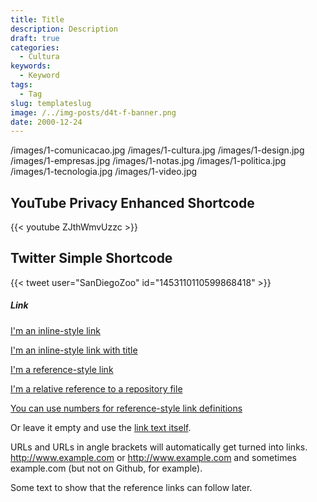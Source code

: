 ```yaml
---
title: Title
description: Description
draft: true
categories:
  - Cultura
keywords:
  - Keyword
tags:
  - Tag
slug: templateslug
image: /../img-posts/d4t-f-banner.png
date: 2000-12-24
---
```















/images/1-comunicacao.jpg
/images/1-cultura.jpg
/images/1-design.jpg
/images/1-empresas.jpg
/images/1-notas.jpg
/images/1-politica.jpg
/images/1-tecnologia.jpg
/images/1-video.jpg

## YouTube Privacy Enhanced Shortcode

{{< youtube ZJthWmvUzzc >}}

## Twitter Simple Shortcode

{{< tweet user="SanDiegoZoo" id="1453110110599868418" >}}

##### Link
[I'm an inline-style link](https://www.google.com)

[I'm an inline-style link with title](https://www.google.com "Google's Homepage")

[I'm a reference-style link][Arbitrary case-insensitive reference text]

[I'm a relative reference to a repository file](../blob/master/LICENSE)

[You can use numbers for reference-style link definitions][1]

Or leave it empty and use the [link text itself].

URLs and URLs in angle brackets will automatically get turned into links. 
http://www.example.com or <http://www.example.com> and sometimes 
example.com (but not on Github, for example).

Some text to show that the reference links can follow later.

[arbitrary case-insensitive reference text]: https://www.themefisher.com
[1]: https://gethugothemes.com
[link text itself]: https://www.getjekyllthemes.com